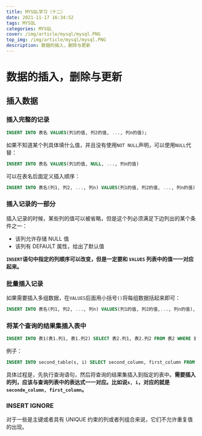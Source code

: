 ```yaml
---
title: MYSQL学习（十二）
date: 2021-11-17 16:34:52
tags: MYSQL
categories: MYSQL
cover: /img/article/mysql/mysql.PNG
top_img: /img/article/mysql/mysql.PNG
description: 数据的插入，删除与更新
---
```


# 数据的插入，删除与更新

## 插入数据

### 插入完整的记录

```sql
INSERT INTO 表名 VALUES(列1的值, 列2的值, ..., 列n的值);
```

如果不知道某个列具体填什么值，并且没有使用`NOT NULL`声明，可以使用`NULL`代替：

```sql
INSERT INTO 表名 VALUES(列1的值, NULL, ..., 列n的值)
```

可以在表名后面定义插入顺序：

```sql
INSERT INTO 表名(列1, 列2, ..., 列n) VALUES(列1的值, 列2的值, ..., 列n的值);
```

### 插入记录的一部分

插入记录的时候，某些列的值可以被省略，但是这个列必须满足下边列出的某个条件之一：

- 该列允许存储 NULL 值
- 该列有 DEFAULT 属性，给出了默认值

**`INSERT`语句中指定的列顺序可以改变，但是一定要和 `VALUES` 列表中的值一一对应起来。**

### 批量插入记录

如果需要插入多组数据，在`VALUES`后面用小括号`()`将每组数据括起来即可：

```sql
INSERT INTO 表名(列1, 列2, ..., 列n) VALUES(列1的值, 列2的值,..., 列n的值), (列1的值, 列2的值,..., 列n的值), (列1的值, 列2的值,..., 列n的值), ..., (列1的值, 列2的值,..., 列n的值);
```

### 将某个查询的结果集插入表中

```sql
INSERT INTO 表1(表1.列1, 表1.列2) SELECT 表2.列1, 表2.列2 FROM 表2 WHERE 表2.列1 运算符 具体值;
```

例子：

```sql
INSERT INTO second_table(s, i) SELECT second_column, first_column FROM first_table WHERE first_column < 5;
```

具体过程是，先执行查询语句，然后将查询的结果集插入到指定的表中。**需要插入的列，应该与查询列表中的表达式一一对应。比如说`s, i`，对应的就是`seconde_column, first_column`。**

### INSERT IGNORE

对于一些是主键或者具有 UNIQUE 约束的列或者列组合来说，它们不允许重复值的出现。

